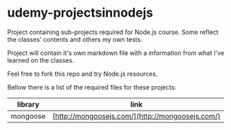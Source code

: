 # udemy-projectsinnodejs

Project containing sub-projects required for Node.js course.
Some reflect the classes' contents and others my own tests.

Project will contain it's own markdown file with a information from what I've learned on the classes.

Feel free to fork this repo and try Node.js resources.

Bellow there is a list of the required files for these projects:

|library|link|
|---|---| 
|mongoose| [http://mongoosejs.com/](http://mongoosejs.com/) |


